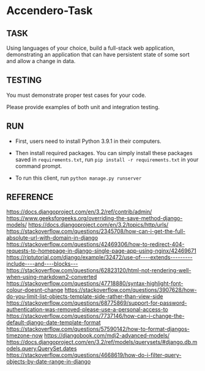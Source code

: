 # Accendero-Task


## TASK

Using languages of your choice, build a full-stack web application, demonstrating an application that can have persistent state of some sort and allow a change in data.


## TESTING

You must demonstrate proper test cases for your code. 

Please provide examples of both unit and integration testing.


## RUN

- First, users need to install Python 3.9.1 in their computers.

- Then install required packages. You can simply install these packages saved in `requirements.txt`, run `pip install -r requirements.txt` in your command prompt.

- To run this client, run `python manage.py runserver`


## REFERENCE

https://docs.djangoproject.com/en/3.2/ref/contrib/admin/
https://www.geeksforgeeks.org/overriding-the-save-method-django-models/
https://docs.djangoproject.com/en/3.2/topics/http/urls/
https://stackoverflow.com/questions/2345708/how-can-i-get-the-full-absolute-url-with-domain-in-django
https://stackoverflow.com/questions/42469306/how-to-redirect-404-requests-to-homepage-in-django-single-page-app-using-nginx/42469671
https://riptutorial.com/django/example/32472/use-of----extends---------include----and----blocks---
https://stackoverflow.com/questions/62823120/html-not-rendering-well-when-using-markdown2-converted
https://stackoverflow.com/questions/47718880/syntax-highlight-font-colour-doesnt-change
https://stackoverflow.com/questions/3907628/how-do-you-limit-list-objects-template-side-rather-than-view-side
https://stackoverflow.com/questions/68775869/support-for-password-authentication-was-removed-please-use-a-personal-access-to
https://stackoverflow.com/questions/7737146/how-can-i-change-the-default-django-date-template-format
https://stackoverflow.com/questions/57590142/how-to-format-djangos-timezone-now
https://djangobook.com/mdj2-advanced-models/
https://docs.djangoproject.com/en/3.2/ref/models/querysets/#django.db.models.query.QuerySet.dates
https://stackoverflow.com/questions/4668619/how-do-i-filter-query-objects-by-date-range-in-django

